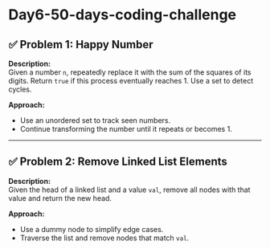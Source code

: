 # Day6-50-days-coding-challenge
## ✅ Problem 1: Happy Number

**Description:**  
Given a number `n`, repeatedly replace it with the sum of the squares of its digits. Return `true` if this process eventually reaches 1. Use a set to detect cycles.

**Approach:**  
- Use an unordered set to track seen numbers.
- Continue transforming the number until it repeats or becomes 1.

---

## ✅ Problem 2: Remove Linked List Elements

**Description:**  
Given the head of a linked list and a value `val`, remove all nodes with that value and return the new head.

**Approach:**  
- Use a dummy node to simplify edge cases.
- Traverse the list and remove nodes that match `val`.

